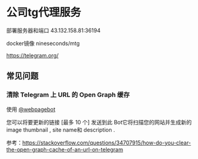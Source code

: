 # 公司tg代理服务

部署服务器和端口 43.132.158.81:36194

docker镜像 nineseconds/mtg

https://telegram.org/

## 常见问题

### 清除 Telegram 上 URL 的 Open Graph 缓存

使用 [@webpagebot](https://telegram.me/webpagebot)

您可以将要更新的链接 [最多 10 个] 发送到此 Bot它将扫描您的网站并生成新的 image thumbnail , site name和 description .

参考：https://stackoverflow.com/questions/34707915/how-do-you-clear-the-open-graph-cache-of-an-url-on-telegram
